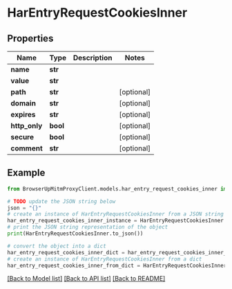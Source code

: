 # HarEntryRequestCookiesInner


## Properties

Name | Type | Description | Notes
------------ | ------------- | ------------- | -------------
**name** | **str** |  | 
**value** | **str** |  | 
**path** | **str** |  | [optional] 
**domain** | **str** |  | [optional] 
**expires** | **str** |  | [optional] 
**http_only** | **bool** |  | [optional] 
**secure** | **bool** |  | [optional] 
**comment** | **str** |  | [optional] 

## Example

```python
from BrowserUpMitmProxyClient.models.har_entry_request_cookies_inner import HarEntryRequestCookiesInner

# TODO update the JSON string below
json = "{}"
# create an instance of HarEntryRequestCookiesInner from a JSON string
har_entry_request_cookies_inner_instance = HarEntryRequestCookiesInner.from_json(json)
# print the JSON string representation of the object
print(HarEntryRequestCookiesInner.to_json())

# convert the object into a dict
har_entry_request_cookies_inner_dict = har_entry_request_cookies_inner_instance.to_dict()
# create an instance of HarEntryRequestCookiesInner from a dict
har_entry_request_cookies_inner_from_dict = HarEntryRequestCookiesInner.from_dict(har_entry_request_cookies_inner_dict)
```
[[Back to Model list]](../README.md#documentation-for-models) [[Back to API list]](../README.md#documentation-for-api-endpoints) [[Back to README]](../README.md)


